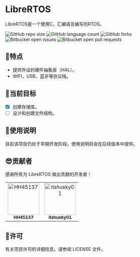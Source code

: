 # LibreRTOS

LibreRTOS是一个使用C，汇编语言编写的RTOS。

![GitHub repo size](https://img.shields.io/github/repo-size/LibreRTOS-Community/LibreRTOS?style=for-the-badge)
![GitHub language count](https://img.shields.io/github/languages/count/LibreRTOS-Community/LibreRTOS?style=for-the-badge)
![GitHub forks](https://img.shields.io/github/forks/LibreRTOS-Community/LibreRTOS?style=for-the-badge)
![Bitbucket open issues](https://img.shields.io/bitbucket/issues/LibreRTOS-Community/LibreRTOS?style=for-the-badge)
![Bitbucket open pull requests](https://img.shields.io/bitbucket/pr-raw/LibreRTOS-Community/LibreRTOS?style=for-the-badge)

## 🎉特点
- 提供外设的硬件抽象层（HAL）。
- WIFI，USB，蓝牙等协议栈。

## 🎯当前目标
- [X] 创建存储库。
- [ ] 设计和创建文件结构。

## 📕使用说明
目前该项目仍处于早期开发阶段，使用说明将会在后续版本中提供。

## 😎贡献者
感谢所有为 LibreRTOS 做出贡献的开发者！

<table>
  <tr>
    <td align="center">
      <a href="#" title="Profile link">
        <img src="https://avatars.githubusercontent.com/u/52552476?v=4" width="100px;" alt="HH45137"/><br>
        <sub>
          <b>HH45137</b>
        </sub>
      </a>
    </td>
    <td align="center">
      <a href="#" title="Profile link">
        <img src="https://avatars.githubusercontent.com/u/79142465?v=4" width="100px;" alt="itshusky01"/><br>
        <sub>
          <b>itshusky01</b>
        </sub>
      </a>
    </td>
  </tr>
</table>

## 📝许可
有关项目许可的详细信息，请参阅 LICENSE 文件。
